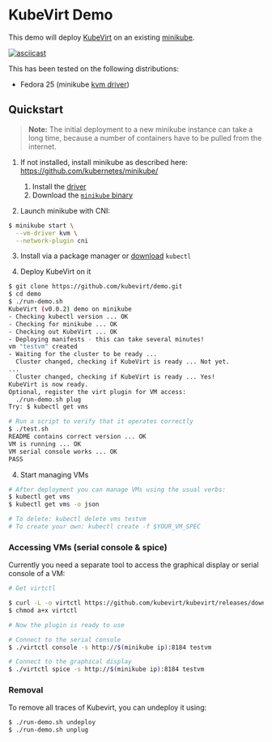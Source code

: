 # KubeVirt Demo

This demo will deploy [KubeVirt](https://www.kubevirt.io) on an existing
[minikube](https://github.com/kubernetes/minikube/).

[![asciicast](https://asciinema.org/a/134953.png)](https://asciinema.org/a/134953)

This has been tested on the following distributions:

- Fedora 25 (minikube [kvm
  driver](https://github.com/kubernetes/minikube/blob/master/docs/drivers.md#kvm-driver))


## Quickstart

> **Note:** The initial deployment to a new minikube instance can take
> a long time, because a number of containers have to be pulled from the
> internet.

1. If not installed, install minikube as described here:
   https://github.com/kubernetes/minikube/

   1. Install the [driver](https://github.com/kubernetes/minikube/blob/master/docs/drivers.md)
   2. Download the [`minikube` binary](https://github.com/kubernetes/minikube/releases)

2. Launch minikube with CNI:

```bash
$ minikube start \
  --vm-driver kvm \
  --network-plugin cni
```

3. Install via a package manager or
  [download](https://kubernetes.io/docs/tasks/tools/install-kubectl/#install-kubectl-binary-via-curl)
  `kubectl`

4. Deploy KubeVirt on it

```bash
$ git clone https://github.com/kubevirt/demo.git
$ cd demo
$ ./run-demo.sh
KubeVirt (v0.0.2) demo on minikube
- Checking kubectl version ... OK
- Checking for minikube ... OK
- Checking out KubeVirt ... OK
- Deploying manifests - this can take several minutes!
vm "testvm" created
- Waiting for the cluster to be ready ...
  Cluster changed, checking if KubeVirt is ready ... Not yet.
...
  Cluster changed, checking if KubeVirt is ready ... Yes!
KubeVirt is now ready.
Optional, register the virt plugin for VM access:
  ./run-demo.sh plug
Try: $ kubectl get vms

# Run a script to verify that it operates correctly
$ ./test.sh 
README contains correct version ... OK
VM is running ... OK
VM serial console works ... OK
PASS
```

4. Start managing VMs

```bash
# After deployment you can manage VMs using the usual verbs:
$ kubectl get vms
$ kubectl get vms -o json

# To delete: kubectl delete vms testvm
# To create your own: kubectl create -f $YOUR_VM_SPEC
```

### Accessing VMs (serial console & spice)

Currently you need a separate tool to access the graphical display or serial
console of a VM:

```bash
# Get virtctl

$ curl -L -o virtctl https://github.com/kubevirt/kubevirt/releases/download/v0.0.2/virtctl-v0.0.2-linux-amd64
$ chmod a+x virtctl

# Now the plugin is ready to use

# Connect to the serial console
$ ./virtctl console -s http://$(minikube ip):8184 testvm

# Connect to the graphical display
$ ./virtctl spice -s http://$(minikube ip):8184 testvm
```

### Removal

To remove all traces of Kubevirt, you can undeploy it using:

```bash
$ ./run-demo.sh undeploy
$ ./run-demo.sh unplug
```
